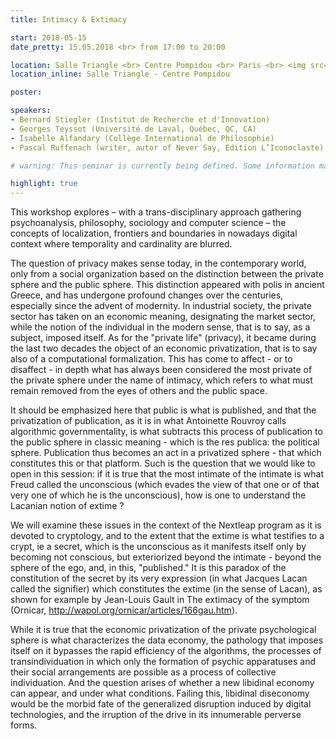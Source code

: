 ```yaml
---
title: Intimacy & Extimacy

start: 2018-05-15
date_pretty: 15.05.2018 <br> from 17:00 to 20:00

location: Salle Triangle <br> Centre Pompidou <br> Paris <br> <img src="/seminars/salletriangle.png" class="img-fluid"/>
location_inline: Salle Triangle - Centre Pompidou

poster:

speakers:
- Bernard Stiegler (Institut de Recherche et d'Innovation)
- Georges Teyssot (Université de Laval, Québec, QC, CA)
- Isabelle Alfandary (Collège International de Philosophie)
- Pascal Ruffenach (writer, autor of Never Say, Edition L’Iconoclaste)

# warning: This seminar is currently being defined. Some information may change in the next days.

highlight: true
---
```


This workshop explores – with a trans-disciplinary approach gathering psychoanalysis, philosophy, sociology and computer science – the concepts of localization, frontiers and boundaries in nowadays digital context where temporality and cardinality are blurred. 
 
The question of privacy makes sense today, in the contemporary world, only from a social organization based on the distinction between the private sphere and the public sphere. This distinction appeared with polis in ancient Greece, and has undergone profound changes over the centuries, especially since the advent of modernity. In industrial society, the private sector has taken on an economic meaning, designating the market sector, while the notion of the individual in the modern sense, that is to say, as a subject, imposed itself. As for the "private life" (privacy), it became during the last two decades the object of an economic privatization, that is to say also of a computational formalization. This has come to affect - or to disaffect - in depth what has always been considered the most private of the private sphere under the name of intimacy, which refers to what must remain removed from the eyes of others and the public space.

It should be emphasized here that public is what is published, and that the privatization of publication, as it is in what Antoinette Rouvroy calls algorithmic governmentality, is what subtracts this process of publication to the public sphere in classic meaning - which is the res publica: the political sphere. Publication thus becomes an act in a privatized sphere - that which constitutes this or that platform. Such is the question that we would like to open in this session: if it is true that the most intimate of the intimate is what Freud called the unconscious (which evades the view of that one or of that very one of which he is the unconscious), how is one to understand the Lacanian notion of extime ?

We will examine these issues in the context of the Nextleap program as it is devoted to cryptology, and to the extent that the extime is what testifies to a crypt, ie a secret, which is the unconscious as it manifests itself only by becoming not conscious, but exteriorized beyond the intimate - beyond the sphere of the ego, and, in this, "published." It is this paradox of the constitution of the secret by its very expression (in what Jacques Lacan called the signifier) ​​which constitutes the extime (in the sense of Lacan), as shown for example by Jean-Louis Gault in The extimacy of the symptom (Ornicar, http://wapol.org/ornicar/articles/166gau.htm).

While it is true that the economic privatization of the private psychological sphere is what characterizes the data economy, the pathology that imposes itself on it bypasses the rapid efficiency of the algorithms, the processes of transindividuation in which only the formation of psychic apparatuses and their social arrangements are possible as a process of collective individuation. And the question arises of whether a new libidinal economy can appear, and under what conditions. Failing this, libidinal diseconomy would be the morbid fate of the generalized disruption induced by digital technologies, and the irruption of the drive in its innumerable perverse forms.

